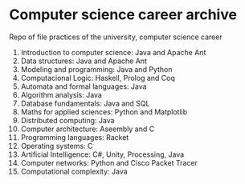 # Computer science career archive

Repo of file practices of the university, computer science career


1. Introduction to computer science: Java and Apache Ant
2. Data structures: Java and Apache Ant
3. Modeling and programming: Java and Python
4. Computacional Logic: Haskell, Prolog and Coq
5. Automata and formal languages: Java
6. Algorithm analysis: Java
7. Database fundamentals: Java and SQL
8. Maths for applied sciences: Python and Matplotlib
9. Distributed computing: Java
10. Computer architecture: Aseembly and C
11. Programming languages: Racket
12. Operating systems:  C
13. Artificial Intelligence: C#, Unity, Processing, Java
14. Computer networks: Python and Cisco Packet Tracer
15. Computational complexity: Java